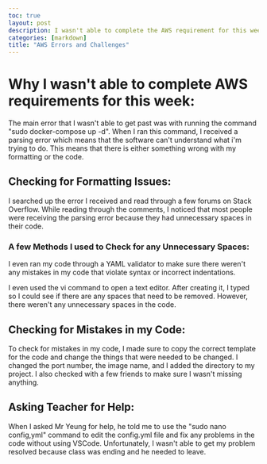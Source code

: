 ```yaml
---
toc: true
layout: post
description: I wasn't able to complete the AWS requirement for this week due to running into many errors.
categories: [markdown]
title: "AWS Errors and Challenges"
---
```


# Why I wasn't able to complete AWS requirements for this week:

The main error that I wasn't able to get past was with running the command "sudo docker-compose up -d". When I ran this command, I received a parsing error which means that the software can't understand what i'm trying to do. This means that there is either something wrong with my formatting or the code.

## Checking for Formatting Issues:

I searched up the error I received and read through a few forums on Stack Overflow. While reading through the comments, I noticed that most people were receiving the parsing error because they had unnecessary spaces in their code.

### A few Methods I used to Check for any Unnecessary Spaces:

I even ran my code through a YAML validator to make sure there weren't any mistakes in my code that violate syntax or incorrect indentations.

I even used the vi command to open a text editor. After creating it, I typed so I could see if there are any spaces that need to be removed. However, there weren't any unnecessary spaces in the code.

## Checking for Mistakes in my Code:

To check for mistakes in my code, I made sure to copy the correct template for the code and change the things that were needed to be changed. I changed the port number, the image name, and I added the directory to my project. I also checked with a few friends to make sure I wasn't missing anything.

## Asking Teacher for Help:

When I asked Mr Yeung for help, he told me to use the "sudo nano config,yml" command to edit the config.yml file and fix any problems in the code without using VSCode. Unfortunately, I wasn't able to get my problem resolved because class was ending and he needed to leave.